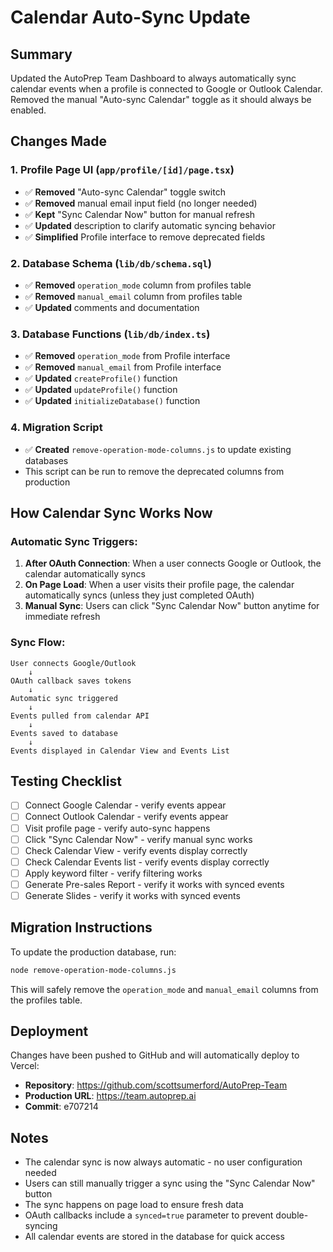 # Calendar Auto-Sync Update

## Summary
Updated the AutoPrep Team Dashboard to always automatically sync calendar events when a profile is connected to Google or Outlook Calendar. Removed the manual "Auto-sync Calendar" toggle as it should always be enabled.

## Changes Made

### 1. Profile Page UI (`app/profile/[id]/page.tsx`)
- ✅ **Removed** "Auto-sync Calendar" toggle switch
- ✅ **Removed** manual email input field (no longer needed)
- ✅ **Kept** "Sync Calendar Now" button for manual refresh
- ✅ **Updated** description to clarify automatic syncing behavior
- ✅ **Simplified** Profile interface to remove deprecated fields

### 2. Database Schema (`lib/db/schema.sql`)
- ✅ **Removed** `operation_mode` column from profiles table
- ✅ **Removed** `manual_email` column from profiles table
- ✅ **Updated** comments and documentation

### 3. Database Functions (`lib/db/index.ts`)
- ✅ **Removed** `operation_mode` from Profile interface
- ✅ **Removed** `manual_email` from Profile interface
- ✅ **Updated** `createProfile()` function
- ✅ **Updated** `updateProfile()` function
- ✅ **Updated** `initializeDatabase()` function

### 4. Migration Script
- ✅ **Created** `remove-operation-mode-columns.js` to update existing databases
- This script can be run to remove the deprecated columns from production

## How Calendar Sync Works Now

### Automatic Sync Triggers:
1. **After OAuth Connection**: When a user connects Google or Outlook, the calendar automatically syncs
2. **On Page Load**: When a user visits their profile page, the calendar automatically syncs (unless they just completed OAuth)
3. **Manual Sync**: Users can click "Sync Calendar Now" button anytime for immediate refresh

### Sync Flow:
```
User connects Google/Outlook
    ↓
OAuth callback saves tokens
    ↓
Automatic sync triggered
    ↓
Events pulled from calendar API
    ↓
Events saved to database
    ↓
Events displayed in Calendar View and Events List
```

## Testing Checklist

- [ ] Connect Google Calendar - verify events appear
- [ ] Connect Outlook Calendar - verify events appear
- [ ] Visit profile page - verify auto-sync happens
- [ ] Click "Sync Calendar Now" - verify manual sync works
- [ ] Check Calendar View - verify events display correctly
- [ ] Check Calendar Events list - verify events display correctly
- [ ] Apply keyword filter - verify filtering works
- [ ] Generate Pre-sales Report - verify it works with synced events
- [ ] Generate Slides - verify it works with synced events

## Migration Instructions

To update the production database, run:

```bash
node remove-operation-mode-columns.js
```

This will safely remove the `operation_mode` and `manual_email` columns from the profiles table.

## Deployment

Changes have been pushed to GitHub and will automatically deploy to Vercel:
- **Repository**: https://github.com/scottsumerford/AutoPrep-Team
- **Production URL**: https://team.autoprep.ai
- **Commit**: e707214

## Notes

- The calendar sync is now always automatic - no user configuration needed
- Users can still manually trigger a sync using the "Sync Calendar Now" button
- The sync happens on page load to ensure fresh data
- OAuth callbacks include a `synced=true` parameter to prevent double-syncing
- All calendar events are stored in the database for quick access
